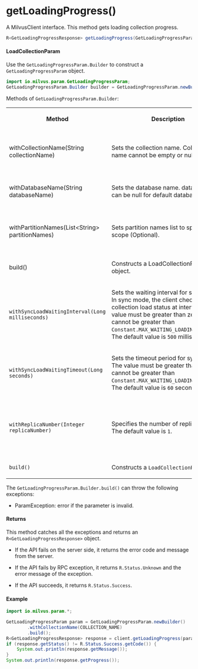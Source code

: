 # getLoadingProgress()

A MilvusClient interface. This method gets loading collection progress.

```java
R<GetLoadingProgressResponse> getLoadingProgress(GetLoadingProgressParam requestParam);
```

#### LoadCollectionParam

Use the `GetLoadingProgressParam.Builder` to construct a `GetLoadingProgressParam` object.

```java
import io.milvus.param.GetLoadingProgressParam;
GetLoadingProgressParam.Builder builder = GetLoadingProgressParam.newBuilder();
```

Methods of `GetLoadingProgressParam.Builder`:

<table>
    <tr>
        <th><p>Method</p></th>
        <th><p>Description</p></th>
        <th><p>Parameters</p></th>
    </tr>
    <tr>
        <td><p>withCollectionName(String collectionName)</p></td>
        <td><p>Sets the collection name. Collection name cannot be empty or null.</p></td>
        <td><p>collectionName: The name of the collection to load.</p></td>
    </tr>
    <tr>
        <td><p>withDatabaseName(String databaseName)</p></td>
        <td><p>Sets the database name. database name can be null for default database.</p></td>
        <td><p>databaseName: The database name.</p></td>
    </tr>
    <tr>
        <td><p>withPartitionNames(List&lt;String> partitionNames)</p></td>
        <td><p>Sets partition names list to specify query scope (Optional).</p></td>
        <td><p>partitionNames: <br/>The name list of partitions to be loaded.</p></td>
    </tr>
    <tr>
        <td><p>build()</p></td>
        <td><p>Constructs a LoadCollectionParam object.</p></td>
        <td><p>N/A</p></td>
    </tr>
    <tr>
        <td><p><code>withSyncLoadWaitingInterval(Long milliseconds)</code></p></td>
        <td><p>Sets the waiting interval for sync mode. In sync mode, the client checks the collection load status at intervals. The value must be greater than zero, and cannot be greater than <code>Constant.MAX_WAITING_LOADING_INTERVAL</code>. The default value is <code>500</code> milliseconds</p></td>
        <td><p><code>milliseconds</code>: The time interval in milliseconds for checking the data load status.</p></td>
    </tr>
    <tr>
        <td><p><code>withSyncLoadWaitingTimeout(Long seconds)</code></p></td>
        <td><p>Sets the timeout period for sync mode. The value must be greater than zero and cannot be greater than <code>Constant.MAX_WAITING_LOADING_TIMEOUT</code>. The default value is <code>60</code> seconds.</p></td>
        <td><p><code>seconds</code>: A during of time in seconds to wait till timeout.</p></td>
    </tr>
    <tr>
        <td><p><code>withReplicaNumber(Integer replicaNumber)</code></p></td>
        <td><p>Specifies the number of replicas to load. The default value is <code>1</code>.</p></td>
        <td><p><code>replicaNumber</code>: The number of the replicas to load when loading a collection.</p></td>
    </tr>
    <tr>
        <td><p><code>build()</code></p></td>
        <td><p>Constructs a <code>LoadCollectionParam</code> object</p></td>
        <td><p>N/A</p></td>
    </tr>
</table>

The `GetLoadingProgressParam.Builder.build()` can throw the following exceptions:

- ParamException: error if the parameter is invalid.

#### Returns

This method catches all the exceptions and returns an `R<GetLoadingProgressResponse>` object.

- If the API fails on the server side, it returns the error code and message from the server.

- If the API fails by RPC exception, it returns `R.Status.Unknown` and the error message of the exception.

- If the API succeeds, it returns `R.Status.Success`.

#### Example

```java
import io.milvus.param.*;

GetLoadingProgressParam param = GetLoadingProgressParam.newBuilder()
        .withCollectionName(COLLECTION_NAME)
        .build();
R<GetLoadingProgressResponse> response = client.getLoadingProgress(param);
if (response.getStatus() != R.Status.Success.getCode()) {
    System.out.println(response.getMessage());
}
System.out.println(response.getProgress());
```

